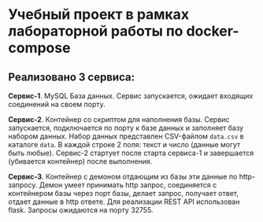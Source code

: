# Учебный проект в рамках лабораторной работы по docker-compose
## Реализовано 3 сервиса:

**Сервис-1**. MySQL База данных. Сервис запускается, ожидает входящих соединений на своем порту.

**Сервис-2**. Контейнер со скриптом для наполнения базы. Сервис запускается, подключается по порту к базе данных и заполняет базу набором данных. Набор данных представлен CSV-файлом `data.csv` в каталоге `data`. В каждой строке 2 поля: текст и число (данные могут быть любые). Сервис-2 стартует после старта сервиса-1 и завершается (убивается контейнер) после выполнения.

**Сервис-3**. Контейнер с демоном отдающим из базы эти данные по http-запросу. Демон умеет принимать http запрос, соединяется с контейнером базы через порт базы, делает запрос, получает ответ, отдает данные в http ответе. Для реализации REST API использован flask. Запросы ожидаются на порту 32755.